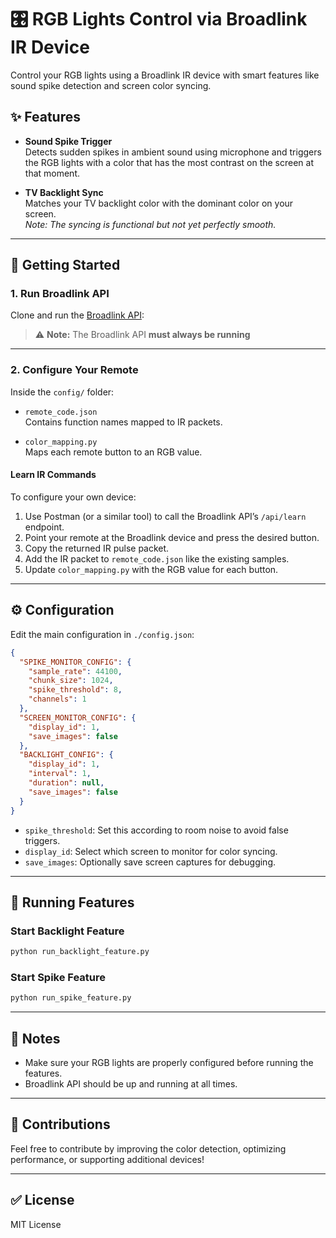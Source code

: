 # 🎛️ RGB Lights Control via Broadlink IR Device

Control your RGB lights using a Broadlink IR device with smart features like sound spike detection and screen color syncing.

## ✨ Features

- **Sound Spike Trigger**  
  Detects sudden spikes in ambient sound using microphone and triggers the RGB lights with a color that has the most contrast on the screen at that moment.

- **TV Backlight Sync**  
  Matches your TV backlight color with the dominant color on your screen.  
  _Note: The syncing is functional but not yet perfectly smooth._

---

## 🚀 Getting Started

### 1. Run Broadlink API

Clone and run the [Broadlink API](https://github.com/broadlink-codes/broadlink-api):

> ⚠️ **Note:** The Broadlink API **must always be running**

---

### 2. Configure Your Remote

Inside the `config/` folder:

- `remote_code.json`  
  Contains function names mapped to IR packets.

- `color_mapping.py`  
  Maps each remote button to an RGB value.

#### Learn IR Commands

To configure your own device:

1. Use Postman (or a similar tool) to call the Broadlink API’s `/api/learn` endpoint.
2. Point your remote at the Broadlink device and press the desired button.
3. Copy the returned IR pulse packet.
4. Add the IR packet to `remote_code.json` like the existing samples.
5. Update `color_mapping.py` with the RGB value for each button.

---

## ⚙️ Configuration

Edit the main configuration in `./config.json`:

```json
{
  "SPIKE_MONITOR_CONFIG": {
    "sample_rate": 44100,
    "chunk_size": 1024,
    "spike_threshold": 8,
    "channels": 1
  },
  "SCREEN_MONITOR_CONFIG": {
    "display_id": 1,
    "save_images": false
  },
  "BACKLIGHT_CONFIG": {
    "display_id": 1,
    "interval": 1,
    "duration": null,
    "save_images": false
  }
}
```

- `spike_threshold`: Set this according to room noise to avoid false triggers.
- `display_id`: Select which screen to monitor for color syncing.
- `save_images`: Optionally save screen captures for debugging.

---

## 🔄 Running Features

### Start Backlight Feature
```bash
python run_backlight_feature.py
```

### Start Spike Feature
```bash
python run_spike_feature.py
```

---

## 🚨 Notes
- Make sure your RGB lights are properly configured before running the features.
- Broadlink API should be up and running at all times.

---

## 🙌 Contributions
Feel free to contribute by improving the color detection, optimizing performance, or supporting additional devices!

---

## ✅ License
MIT License

